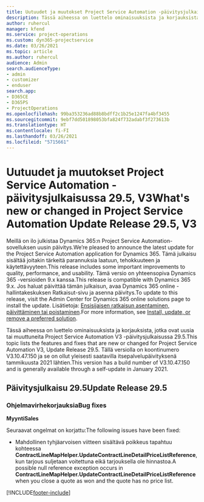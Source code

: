 ```yaml
---
title: Uutuudet ja muutokset Project Service Automation -päivitysjulkaisussa 29.5, Hotfix, V3
description: Tässä aiheessa on luettelo ominaisuuksista ja korjauksista Project Service Automationin Päivitysjulkaisussa 29.5 Hotfix, V3.
author: ruhercul
manager: kfend
ms.service: project-operations
ms.custom: dyn365-projectservice
ms.date: 03/26/2021
ms.topic: article
ms.author: ruhercul
audience: Admin
search.audienceType:
- admin
- customizer
- enduser
search.app:
- D365CE
- D365PS
- ProjectOperations
ms.openlocfilehash: 99ba353236ad88b8bdff2c1b25e1247fa4bf3455
ms.sourcegitcommit: 9ebf7dd501898053bfa824f732adabf3f273613b
ms.translationtype: HT
ms.contentlocale: fi-FI
ms.lasthandoff: 03/26/2021
ms.locfileid: "5715661"
---
```

# <a name="whats-new-or-changed-in-project-service-automation-update-release-295-v3"></a><span data-ttu-id="03826-103">Uutuudet ja muutokset Project Service Automation -päivitysjulkaisussa 29.5, V3</span><span class="sxs-lookup"><span data-stu-id="03826-103">What's new or changed in Project Service Automation Update Release 29.5, V3</span></span>

<span data-ttu-id="03826-104">Meillä on ilo julkistaa Dynamics 365:n Project Service Automation-sovelluksen uusin päivitys.</span><span class="sxs-lookup"><span data-stu-id="03826-104">We’re pleased to announce the latest update for the Project Service Automation application for Dynamics 365.</span></span> <span data-ttu-id="03826-105">Tämä julkaisu sisältää joitakin tärkeitä parannuksia laatuun, tehokkuuteen ja käytettävyyteen.</span><span class="sxs-lookup"><span data-stu-id="03826-105">This release includes some important improvements to quality, performance, and usability.</span></span> <span data-ttu-id="03826-106">Tämä versio on yhteensopiva Dynamics 365 -versioiden 9.x kanssa.</span><span class="sxs-lookup"><span data-stu-id="03826-106">This release is compatible with Dynamics 365 9.x.</span></span> <span data-ttu-id="03826-107">Jos haluat päivittää tämän julkaisun, avaa Dynamics 365 online -hallintakeskuksen Ratkaisut-sivu ja asenna päivitys.</span><span class="sxs-lookup"><span data-stu-id="03826-107">To update to this release, visit the Admin Center for Dynamics 365 online solutions page to install the update.</span></span> <span data-ttu-id="03826-108">Lisätietoja: [Ensisijaisen ratkaisun asentaminen, päivittäminen tai poistaminen](https://docs.microsoft.com/power-platform/admin/install-remove-preferred-solution).</span><span class="sxs-lookup"><span data-stu-id="03826-108">For more information, see [Install, update, or remove a preferred solution](https://docs.microsoft.com/power-platform/admin/install-remove-preferred-solution).</span></span>

<span data-ttu-id="03826-109">Tässä aiheessa on luettelo ominaisuuksista ja korjauksista, jotka ovat uusia tai muuttuneita Project Service Automation V3 -päivitysjulkaisussa 29.5.</span><span class="sxs-lookup"><span data-stu-id="03826-109">This topic lists the features and fixes that are new or changed for Project Service Automation V3, Update Release 29.5.</span></span> <span data-ttu-id="03826-110">Tällä versiolla on koontinumero V3.10.47.150 ja se on ollut yleisesti saatavilla itsepalvelupäivityksenä tammikuusta 2021 lähtien.</span><span class="sxs-lookup"><span data-stu-id="03826-110">This version has a build number of V3.10.47.150 and is generally available through a self-update in January 2021.</span></span>

## <a name="update-release-295"></a><span data-ttu-id="03826-111">Päivitysjulkaisu 29.5</span><span class="sxs-lookup"><span data-stu-id="03826-111">Update Release 29.5</span></span>

### <a name="bug-fixes"></a><span data-ttu-id="03826-112">Ohjelmavirhekorjauksia</span><span class="sxs-lookup"><span data-stu-id="03826-112">Bug fixes</span></span>


<span data-ttu-id="03826-113">**Myynti**</span><span class="sxs-lookup"><span data-stu-id="03826-113">**Sales**</span></span>

<span data-ttu-id="03826-114">Seuraavat ongelmat on korjattu:</span><span class="sxs-lookup"><span data-stu-id="03826-114">The following issues have been fixed:</span></span>

- <span data-ttu-id="03826-115">Mahdollinen tyhjäarvoisen viitteen sisältävä poikkeus tapahtuu kohteessa **ContractLineMapHelper.UpdateContractLineDetailPriceListReference**, kun tarjous suljetaan voitettuna eikä tarjouksella ole hinnastoa.</span><span class="sxs-lookup"><span data-stu-id="03826-115">A possible null reference exception occurs in **ContractLineMapHelper.UpdateContractLineDetailPriceListReference** when you close a quote as won and the quote has no price list.</span></span>


[!INCLUDE[footer-include](../includes/footer-banner.md)]
